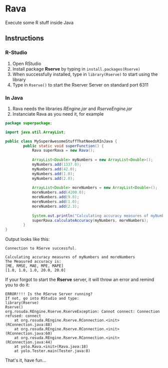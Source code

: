 # Rava
Execute some R stuff inside Java

## Instructions
### R-Studio
1. Open RStudio
2. Install package **Rserve** by typing in ```install.packages(Rserve)``` 
3. When successfully installed, type in ```library(Rserve)``` to start using the library
4. Type in ```Rserve()``` to start the Rserver Server on standard port 6311

### In Java
1. Rava needs the libraries *REngine.jar* and *RserveEngine.jar*
2. Instanciate Rava as you need it, for example

```java
package superpackage;

import java.util.ArrayList;

public class MySuperAwesomeStuffThatNeedsRInJava {
		public static void superFunction() {
			Rava superRava = new Rava();
			
			ArrayList<Double> myNumbers = new ArrayList<Double>();
			myNumbers.add(1337.0);
			myNumbers.add(42.0);
			myNumbers.add(1.0);
			myNumbers.add(2.0);
			
			ArrayList<Double> moreNumbers = new ArrayList<Double>();
			moreNumbers.add(4200.0);
			moreNumbers.add(9.0);
			moreNumbers.add(1.0);
			moreNumbers.add(2.3);
			
			System.out.println("Calculating accuracy measures of myNumbers and moreNumbers");
			superRava.calculateAccuracy(myNumbers, moreNumbers);
		}
}

```

Output looks like this:
```
Connection to RServe successful.

Calculating accuracy measures of myNumbers and moreNumbers
The Measured accuracy is:
[ME, RMSE, MAE, MPE, MAPE]
[1.0, 1.0, 1.0, 20.0, 20.0]

```

If your forgot to start the **Rserve** server, it will throw an error and remind you to do it:
```
ERROR!!!! Is the RServe Server running?
If not, go into RStudio and type:
library(Rserve)
Rserve()
org.rosuda.REngine.Rserve.RserveException: Cannot connect: Connection refused: connect
	at org.rosuda.REngine.Rserve.RConnection.<init>(RConnection.java:88)
	at org.rosuda.REngine.Rserve.RConnection.<init>(RConnection.java:60)
	at org.rosuda.REngine.Rserve.RConnection.<init>(RConnection.java:44)
	at yolo.Rava.<init>(Rava.java:18)
	at yolo.Tester.main(Tester.java:8)
```

That's it, have fun...
